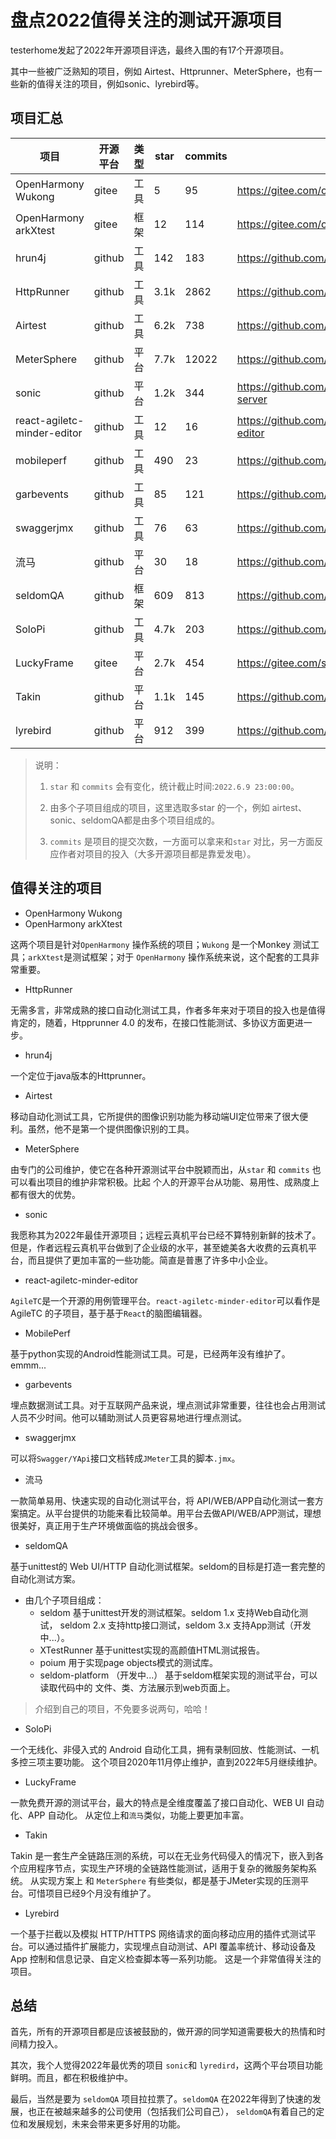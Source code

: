# 盘点2022值得关注的测试开源项目

testerhome发起了2022年开源项目评选，最终入围的有17个开源项目。

其中一些被广泛熟知的项目，例如 Airtest、Httprunner、MeterSphere，也有一些新的值得关注的项目，例如sonic、lyrebird等。

## 项目汇总

|  项目   | 开源平台  |  类型 | star | commits | address|
|  ----  | ----  | ----  |  ----  |  ----  | ----  |
| OpenHarmony Wukong  | gitee | 工具  | 5  | 95  | https://gitee.com/openharmony/wukong |
| OpenHarmony arkXtest  | gitee | 框架  | 12  | 114  | https://gitee.com/openharmony/arkXtest |
| hrun4j  | github | 工具  | 142  | 183  | https://github.com/lematechvip/hrun4j |
| HttpRunner  | github | 工具  | 3.1k  | 2862 | https://github.com/httprunner/httprunner |
| Airtest  | github | 工具  | 6.2k  | 738  | https://github.com/AirtestProject/Airtest  |
| MeterSphere  | github | 平台  |7.7k  | 12022  | https://github.com/metersphere/metersphere |
| sonic  | github | 平台 |  1.2k | 344 | https://github.com/SonicCloudOrg/sonic-server  |
| react-agiletc-minder-editor  | github | 工具 | 12  | 16 | https://github.com/sxyy/react-agiletc-minder-editor |
| mobileperf  | github | 工具  | 490  | 23  | https://github.com/alibaba/mobileperf |
| garbevents  | github | 工具  | 85  | 121  | https://github.com/Pactortester/garbevents  |
| swaggerjmx  | github | 工具  | 76  | 63  | https://github.com/Pactortester/swaggerjmx  |
| 流马  | github | 平台 | 30  | 18  | https://github.com/Chras-fu/Liuma-engine |
| seldomQA  | github | 框架  | 609  | 813  | https://github.com/SeldomQA/seldom  |
| SoloPi  | github | 工具  | 4.7k  | 203  | https://github.com/alipay/SoloPi  |
| LuckyFrame | gitee | 平台  | 2.7k  | 454  | https://gitee.com/seagull1985/LuckyFrameWeb |
| Takin  | github | 平台  | 1.1k  | 145  | https://github.com/shulieTech/Takin |
| lyrebird  | github | 平台 | 912  | 399  | https://github.com/Meituan-Dianping/lyrebird  |

> 说明：
>
> 1. `star` 和 `commits` 会有变化，统计截止时间:`2022.6.9 23:00:00`。
>
> 2. 由多个子项目组成的项目，这里选取多star 的一个，例如 airtest、sonic、seldomQA都是由多个项目组成的。
> 
> 3. `commits` 是项目的提交次数，一方面可以拿来和`star` 对比，另一方面反应作者对项目的投入（大多开源项目都是靠爱发电）。

## 值得关注的项目

* OpenHarmony Wukong
* OpenHarmony arkXtest

这两个项目是针对`OpenHarmony` 操作系统的项目；`Wukong` 是一个Monkey 测试工具；`arkXtest`是测试框架；对于 `OpenHarmony` 操作系统来说，这个配套的工具非常重要。

* HttpRunner

无需多言，非常成熟的接口自动化测试工具，作者多年来对于项目的投入也是值得肯定的，随着，Htpprunner 4.0 的发布，在接口性能测试、多协议方面更进一步。

* hrun4j 

一个定位于java版本的Httprunner。

* Airtest

移动自动化测试工具，它所提供的图像识别功能为移动端UI定位带来了很大便利。虽然，他不是第一个提供图像识别的工具。


* MeterSphere

由专门的公司维护，使它在各种开源测试平台中脱颖而出，从`star` 和 `commits` 也可以看出项目的维护非常积极。比起 个人的开源平台从功能、易用性、成熟度上都有很大的优势。


* sonic

我愿称其为2022年最佳开源项目；远程云真机平台已经不算特别新鲜的技术了。但是，作者远程云真机平台做到了企业级的水平，甚至媲美各大收费的云真机平台，而且提供了更加丰富的一些功能。简直是普惠了许多中小企业。

* react-agiletc-minder-editor

`AgileTC`是一个开源的用例管理平台。`react-agiletc-minder-editor`可以看作是 AgileTC 的子项目，基于基于`React`的脑图编辑器。

* MobilePerf

基于python实现的Android性能测试工具。可是，已经两年没有维护了。emmm...


* garbevents

埋点数据测试工具。对于互联网产品来说，埋点测试非常重要，往往也会占用测试人员不少时间。他可以辅助测试人员更容易地进行埋点测试。

* swaggerjmx

可以将`Swagger/YApi`接口文档转成`JMeter`工具的脚本`.jmx`。


* 流马

一款简单易用、快速实现的自动化测试平台，将 API/WEB/APP自动化测试一套方案搞定。从平台提供的功能来看比较简单。用平台去做API/WEB/APP测试，理想很美好，真正用于生产环境做面临的挑战会很多。


* seldomQA

基于unittest的 Web UI/HTTP 自动化测试框架。seldom的目标是打造一套完整的自动化测试方案。

* 由几个子项目组成：
  * seldom
  基于unittest开发的测试框架。seldom 1.x 支持Web自动化测试， seldom 2.x 支持http接口测试，seldom 3.x 支持App测试（开发中...）。
  * XTestRunner
  基于unittest实现的高颜值HTML测试报告。
  * poium
  用于实现page objects模式的测试库。
  * seldom-platform （开发中...）
  基于seldom框架实现的测试平台，可以读取代码中的 文件、类、方法展示到web页面上。

> 介绍到自己的项目，不免要多说两句，哈哈！

* SoloPi

一个无线化、非侵入式的 Android 自动化工具，拥有录制回放、性能测试、一机多控三项主要功能。 这个项目2020年11月停止维护，直到2022年5月继续维护。

* LuckyFrame

一款免费开源的测试平台，最大的特点是全维度覆盖了接口自动化、WEB UI 自动化、APP 自动化。 从定位上和`流马`类似，功能上要更加丰富。

* Takin

Takin 是一套生产全链路压测的系统，可以在无业务代码侵入的情况下，嵌入到各个应用程序节点，实现生产环境的全链路性能测试，适用于复杂的微服务架构系统。 从实现方案上 和 `MeterSphere` 有些类似，都是基于JMeter实现的压测平台。可惜项目已经9个月没有维护了。

* Lyrebird

一个基于拦截以及模拟 HTTP/HTTPS 网络请求的面向移动应用的插件式测试平台。可以通过插件扩展能力，实现埋点自动测试、API 覆盖率统计、移动设备及 App 控制和信息记录、自定义检查脚本等一系列功能。 这是一个非常值得关注的项目。

## 总结

首先，所有的开源项目都是应该被鼓励的，做开源的同学知道需要极大的热情和时间精力投入。

其次，我个人觉得2022年最优秀的项目 `sonic`和 `lyredird`，这两个平台项目功能鲜明。而且，都在积极维护中。

最后，当然是要为 `seldomQA` 项目拉拉票了。`seldomQA` 在2022年得到了快速的发展，也正在被越来越多的公司使用（包括我们公司自己）， `seldomQA`有着自己的定位和发展规划，未来会带来更多好用的功能。








